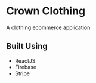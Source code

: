 # Crown Clothing

A clothing ecommerce application

## Built Using

-   ReactJS
-   Firebase
-   Stripe
